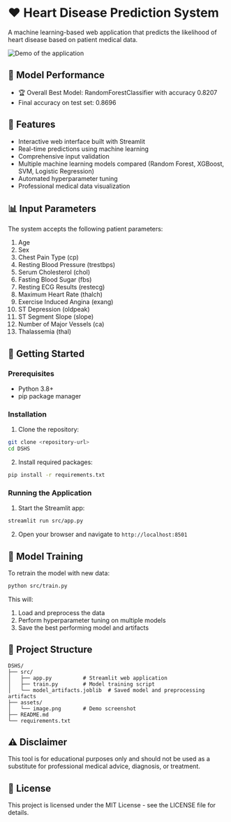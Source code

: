 # ❤️ Heart Disease Prediction System

A machine learning-based web application that predicts the likelihood of heart disease based on patient medical data.

![Demo of the application](#file:image.png)

## 🌟 Model Performance

- 🏆 Overall Best Model: RandomForestClassifier with accuracy 0.8207
- Final accuracy on test set: 0.8696

## 🎯 Features

- Interactive web interface built with Streamlit
- Real-time predictions using machine learning
- Comprehensive input validation
- Multiple machine learning models compared (Random Forest, XGBoost, SVM, Logistic Regression)
- Automated hyperparameter tuning
- Professional medical data visualization

## 📊 Input Parameters

The system accepts the following patient parameters:

1. Age
2. Sex
3. Chest Pain Type (cp)
4. Resting Blood Pressure (trestbps)
5. Serum Cholesterol (chol)
6. Fasting Blood Sugar (fbs)
7. Resting ECG Results (restecg)
8. Maximum Heart Rate (thalch)
9. Exercise Induced Angina (exang)
10. ST Depression (oldpeak)
11. ST Segment Slope (slope)
12. Number of Major Vessels (ca)
13. Thalassemia (thal)

## 🚀 Getting Started

### Prerequisites

- Python 3.8+
- pip package manager

### Installation

1. Clone the repository:
```bash
git clone <repository-url>
cd DSHS
```

2. Install required packages:
```bash
pip install -r requirements.txt
```

### Running the Application

1. Start the Streamlit app:
```bash
streamlit run src/app.py
```

2. Open your browser and navigate to `http://localhost:8501`

## 🔧 Model Training

To retrain the model with new data:

```bash
python src/train.py
```

This will:
1. Load and preprocess the data
2. Perform hyperparameter tuning on multiple models
3. Save the best performing model and artifacts

## 📝 Project Structure

```
DSHS/
├── src/
│   ├── app.py          # Streamlit web application
│   ├── train.py        # Model training script
│   └── model_artifacts.joblib  # Saved model and preprocessing artifacts
├── assets/
│   └── image.png       # Demo screenshot
├── README.md
└── requirements.txt
```

## ⚠️ Disclaimer

This tool is for educational purposes only and should not be used as a substitute for professional medical advice, diagnosis, or treatment.

## 📄 License

This project is licensed under the MIT License - see the LICENSE file for details.
